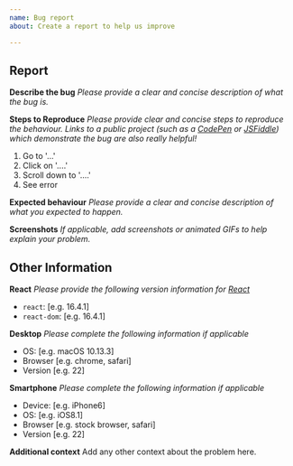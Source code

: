 ```yaml
---
name: Bug report
about: Create a report to help us improve

---
```


## Report

**Describe the bug**
_Please provide a clear and concise description of what the bug is._

**Steps to Reproduce**
_Please provide clear and concise steps to reproduce the behaviour. Links to a public project (such as a [CodePen](https://codepen.io/) or [JSFiddle](https://jsfiddle.net/)) which demonstrate the bug are also really helpful!_

1. Go to '...'
2. Click on '....'
3. Scroll down to '....'
4. See error

**Expected behaviour**
_Please provide a clear and concise description of what you expected to happen._

**Screenshots**
_If applicable, add screenshots or animated GIFs to help explain your problem._

## Other Information

**React**
_Please provide the following version information for [React](https://reactjs.org/)_
- `react`: [e.g. 16.4.1]
- `react-dom`:  [e.g. 16.4.1]

**Desktop**
_Please complete the following information if applicable_

 - OS: [e.g. macOS 10.13.3]
 - Browser [e.g. chrome, safari]
 - Version [e.g. 22]

**Smartphone**
_Please complete the following information if applicable_

 - Device: [e.g. iPhone6]
 - OS: [e.g. iOS8.1]
 - Browser [e.g. stock browser, safari]
 - Version [e.g. 22]

**Additional context**
Add any other context about the problem here.
